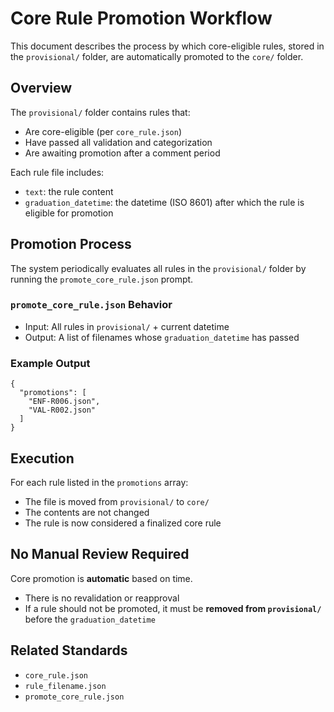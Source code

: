 # Core Rule Promotion Workflow

This document describes the process by which core-eligible rules, stored in the `provisional/` folder, are automatically promoted to the `core/` folder.

## Overview

The `provisional/` folder contains rules that:
- Are core-eligible (per `core_rule.json`)
- Have passed all validation and categorization
- Are awaiting promotion after a comment period

Each rule file includes:
- `text`: the rule content
- `graduation_datetime`: the datetime (ISO 8601) after which the rule is eligible for promotion

## Promotion Process

The system periodically evaluates all rules in the `provisional/` folder by running the `promote_core_rule.json` prompt.

### `promote_core_rule.json` Behavior

- Input: All rules in `provisional/` + current datetime
- Output: A list of filenames whose `graduation_datetime` has passed

### Example Output

```
{
  "promotions": [
    "ENF-R006.json",
    "VAL-R002.json"
  ]
}
```

## Execution

For each rule listed in the `promotions` array:
- The file is moved from `provisional/` to `core/`
- The contents are not changed
- The rule is now considered a finalized core rule

## No Manual Review Required

Core promotion is **automatic** based on time.
- There is no revalidation or reapproval
- If a rule should not be promoted, it must be **removed from `provisional/`** before the `graduation_datetime`

## Related Standards

- `core_rule.json`
- `rule_filename.json`
- `promote_core_rule.json`